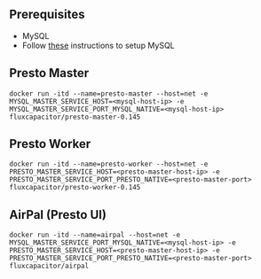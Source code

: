 ## Prerequisites
* MySQL
* Follow [these](https://github.com/fluxcapacitor/sql.ml) instructions to setup MySQL

## Presto Master
```
docker run -itd --name=presto-master --host=net -e MYSQL_MASTER_SERVICE_HOST=<mysql-host-ip> -e MYSQL_MASTER_SERVICE_PORT_MYSQL_NATIVE=<mysql-host-ip> fluxcapacitor/presto-master-0.145
```

## Presto Worker
```
docker run -itd --name=presto-worker --host=net -e PRESTO_MASTER_SERVICE_HOST=<presto-master-host-ip> -e PRESTO_MASTER_SERVICE_PORT_PRESTO_NATIVE=<presto-master-port> fluxcapacitor/presto-worker-0.145
```

## AirPal (Presto UI)
```
docker run -itd --name=airpal --host=net -e MYSQL_MASTER_SERVICE_PORT_MYSQL_NATIVE=<mysql-host-ip> -e PRESTO_MASTER_SERVICE_HOST=<presto-master-host-ip> -e PRESTO_MASTER_SERVICE_PORT_PRESTO_NATIVE=<presto-master-port> fluxcapacitor/airpal
```
